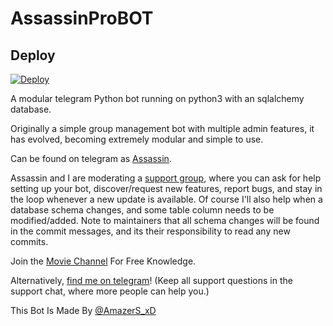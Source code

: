 # AssassinProBOT

## Deploy

[![Deploy](https://www.herokucdn.com/deploy/button.svg)](https://heroku.com/deploy)

A modular telegram Python bot running on python3 with an sqlalchemy database.

Originally a simple group management bot with multiple admin features, it has evolved, becoming extremely modular and 
simple to use.

Can be found on telegram as [Assassin](https://t.me/Assassin_ProBot).

Assassin and I are moderating a [support group](https://t.me/AssassinBotSupport), where you can ask for help setting up your
bot, discover/request new features, report bugs, and stay in the loop whenever a new update is available. Of course
I'll also help when a database schema changes, and some table column needs to be modified/added. Note to maintainers that all schema changes will be found in the commit messages, and its their responsibility to read any new commits.

Join the [Movie Channel](https://t.me/Movie_Staan) For Free Knowledge.

Alternatively, [find me on telegram](https://t.me/AmazerS_xD)! (Keep all support questions in the support chat, where more people can help you.)

This Bot Is Made By [@AmazerS_xD](https://t.me/AmazerS_xD)
